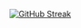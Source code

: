 [![GitHub Streak](https://streak-stats.demolab.com?user=TheDevRelated&theme=catppuccin-latte)](https://git.io/streak-stats)
